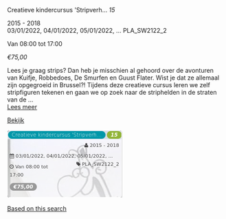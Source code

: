 Creatieve kindercursus 'Stripverh... *15*

2015 - 2018  
03/01/2022, 04/01/2022, 05/01/2022, ... PLA\_SW2122\_2  

Van 08:00 tot 17:00

*€75,00*

  

Lees je graag strips? Dan heb je misschien al gehoord over de avonturen van Kuifje, Robbedoes, De Smurfen en Guust Flater. Wist je dat ze allemaal zijn opgegroeid in Brussel?! Tijdens deze creatieve cursus leren we zelf stripfiguren tekenen en gaan we op zoek naar de striphelden in de straten van de  ...  
[Lees meer](https://tickets.vgc.be/activity/subscribe/PLA_SW2122_2)

[Bekijk](https://tickets.vgc.be/activity/subscribe/PLA_SW2122_2)

![](63033.png)

[Based on this search](https://tickets.vgc.be/activity/index?&vrijeplaatsen=1&Age%5B%5D=3%2C4&entity=286)